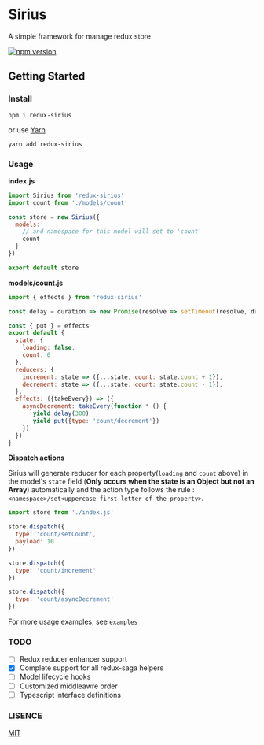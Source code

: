 # Sirius

A simple framework for manage redux store

[![npm version](https://badge.fury.io/js/redux-sirius.svg)](https://badge.fury.io/js/redux-sirius)

## Getting Started

### Install
```shell
npm i redux-sirius
```

or use [Yarn](https://yarnpkg.com/)

```shell
yarn add redux-sirius
```

### Usage

**index.js**

```js
import Sirius from 'redux-sirius'
import count from './models/count'

const store = new Sirius({
  models:
    // and namespace for this model will set to 'count'
    count
  }
})

export default store
```

**models/count.js**

```js
import { effects } from 'redux-sirius'

const delay = duration => new Promise(resolve => setTimeout(resolve, duration))

const { put } = effects
export default {
  state: {
    loading: false,
    count: 0
  },
  reducers: {
    increment: state => ({...state, count: state.count + 1}),
    decrement: state => ({...state, count: state.count - 1}),
  },
  effects: ({takeEvery}) => ({
    asyncDecrement: takeEvery(function * () {
       yield delay(300)
       yield put({type: 'count/decrement'})
    })
  })
}
```
**Dispatch actions**

Sirius will generate reducer for each property(`loading` and `count` above) in the model's `state` field (**Only occurs when the state is an Object but not an Array**) automatically and the action type follows the rule : `<namespace>/set<uppercase first letter of the property>`.

```js
import store from './index.js'

store.dispatch({
  type: 'count/setCount',
  payload: 10
})

store.dispatch({
  type: 'count/increment'
})

store.dispatch({
  type: 'count/asyncDecrement'
})

```

For more usage examples, see `examples`

### TODO

- [ ] Redux reducer enhancer support
- [x] Complete support for all redux-saga helpers
- [ ] Model lifecycle hooks
- [ ] Customized middleawre order
- [ ] Typescript interface definitions

### LISENCE
[MIT](https://tldrlegal.com/license/mit-license)
